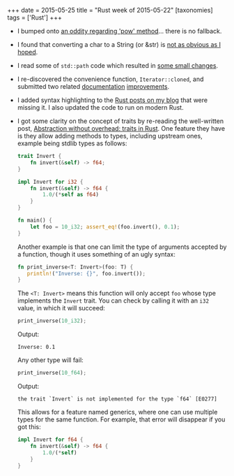 +++
date = 2015-05-25
title = "Rust week of 2015-05-22"
[taxonomies]
tags = ['Rust']
+++

-   I bumped onto [an oddity regarding 'pow' method]... there is no
    fallback.
-   I found that converting a char to a String (or &str) is [not as
    obvious as I hoped].
-   I read some of `std::path` code which resulted in [some small
    changes].
-   I re-discovered the convenience function, `Iterator::cloned`, and
    submitted two related [documentation][] [improvements].
-   I added syntax highlighting to the [Rust posts on my blog] that were
    missing it. I also updated the code to run on modern Rust.
-   I got some clarity on the concept of traits by re-reading the
    well-written post, [Abstraction without overhead: traits in Rust].
    One feature they have is they allow adding methods to types,
    including upstream ones, example being stdlib types as follows:

    ```rust
    trait Invert {
        fn invert(&self) -> f64;
    }

    impl Invert for i32 {
        fn invert(&self) -> f64 {
            1.0/(*self as f64)
        }
    }

    fn main() {
        let foo = 10_i32; assert_eq!(foo.invert(), 0.1);
    }
    ```

    Another example is that one can limit the type of arguments accepted
    by a function, though it uses something of an ugly syntax:

    ```rust
    fn print_inverse<T: Invert>(foo: T) {
       println!("Inverse: {}", foo.invert());
    }
    ```

    The `<T: Invert>` means this function will only accept `foo` whose
    type implements the `Invert` trait. You can check by calling it with
    an `i32` value, in which it will succeed:

    ```rust
    print_inverse(10_i32);
    ```

    Output:

        Inverse: 0.1

    Any other type will fail:

    ```rust
    print_inverse(10_f64);
    ```

    Output:

        the trait `Invert` is not implemented for the type `f64` [E0277]

    This allows for a feature named generics, where one can use multiple
    types for the same function. For example, that error will disappear
    if you got this:

    ```rust
    impl Invert for f64 {
        fn invert(&self) -> f64 {
            1.0/(*self)
        }
    }
    ```

  [an oddity regarding 'pow' method]: http://stackoverflow.com/q/30413090/321731
  [not as obvious as I hoped]: http://stackoverflow.com/a/28003842/321731
  [some small changes]: https://github.com/rust-lang/rust/pull/25736
  [documentation]: https://github.com/rust-lang/rust/pull/25756
  [improvements]: https://github.com/rust-lang/rust/pull/25758
  [Rust posts on my blog]: http://tshepang.net/tags/rust
  [Abstraction without overhead: traits in Rust]: http://blog.rust-lang.org/2015/05/11/traits.html
